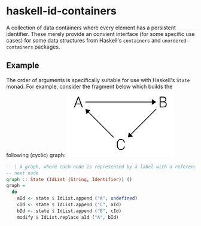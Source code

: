 # haskell-id-containers

A collection of data containers where every element has a persistent identifier. These merely provide an convient interface (for some specific use cases) for some data structures from Haskell's `containers` and `unordered-containers` packages.

## Example
The order of arguments is specifically suitable for use with Haskell's `State` monad. For example, consider the fragment below which builds the following (cyclic) graph:
![Simple cyclic graph](resources/abc_graph.png)

```haskell
-- | A graph, where each node is represented by a label with a reference to the
-- next node
graph :: State (IdList (String, Identifier)) ()
graph =
  do
    aId <- state $ IdList.append ("A", undefined)
    cId <- state $ IdList.append ("C", aId)
    bId <- state $ IdList.append ("B", cId)
    modify $ IdList.replace aId ("A", bId)
```
